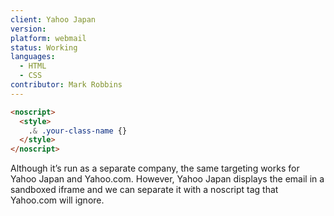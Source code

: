 ```yaml
---
client: Yahoo Japan
version:
platform: webmail
status: Working
languages:
  - HTML
  - CSS
contributor: Mark Robbins
---
```


```html
<noscript>
  <style>
    .& .your-class-name {}
  </style>
</noscript>
```

Although it’s run as a separate company, the same targeting works for Yahoo Japan and Yahoo.com. However, Yahoo Japan displays the email in a sandboxed iframe and we can separate it with a noscript tag that Yahoo.com will ignore.
